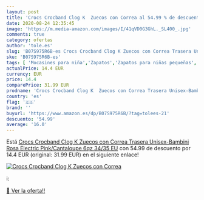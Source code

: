 ```yaml
---
layout: post
title: 'Crocs Crocband Clog K  Zuecos con Correa al 54.99 % de descuento'
date: 2020-08-24 12:35:45
image: 'https://m.media-amazon.com/images/I/41qVD0G3GhL._SL400_.jpg'
comments: true
category: ofertas
author: 'tole.es'
slug: 'B07S975R6B-es Crocs Crocband Clog K Zuecos con Correa Trasera Unisex-...'
sku: 'B07S975R6B-es'
tags: [ 'Mocasines para niña','Zapatos','Zapatos para niñas pequeñas','Zapatos y complementos','zuecos', ]
actualPrice: 14.4 EUR
currency: EUR
price: 14.4
comparePrice: 31.99 EUR
prodname: 'Crocs Crocband Clog K  Zuecos con Correa Trasera Unisex-Bambini  Rosa  Electric Pink/Cantaloupe 6qz   34/35 EU'
country: 'es'
flag: '🇪🇸'
brand: ''
buyurl: 'https://www.amazon.es/dp/B07S975R6B/?tag=tolees-21'
descuento: '54.99'
average: '16.0'
---
```


Está [Crocs Crocband Clog K  Zuecos con Correa Trasera Unisex-Bambini  Rosa  Electric Pink/Cantaloupe 6qz   34/35 EU](https://www.amazon.es/dp/B07S975R6B/?tag=tolees-21) con 54.99 de descuento por 14.4 EUR (original: 31.99 EUR) en el siguiente enlace!

[![Crocs Crocband Clog K  Zuecos con Correa](https://m.media-amazon.com/images/I/41qVD0G3GhL._SL400_.jpg)](https://www.amazon.es/dp/B07S975R6B/?tag=tolees-21)

ℹ️:


[🛒 Ver la oferta!!](https://www.amazon.es/dp/B07S975R6B/?tag=tolees-21)
